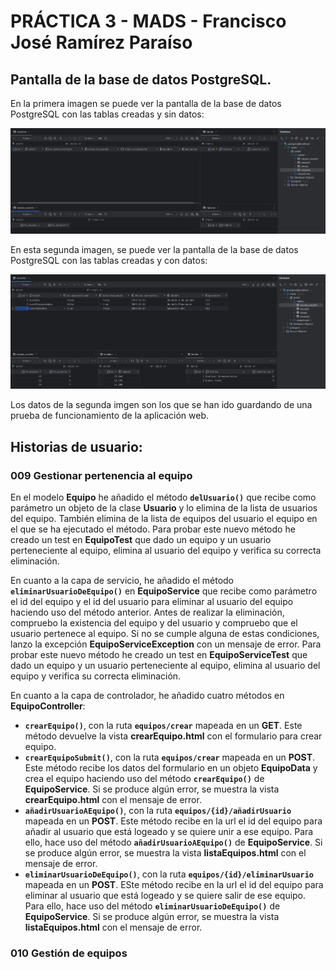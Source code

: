 # PRÁCTICA 3 - MADS - Francisco José Ramírez Paraíso
## Pantalla de la base de datos PostgreSQL.

En la primera imagen se puede ver la pantalla de la base de datos PostgreSQL con las tablas creadas y sin datos:

![1.JPG](img%2F1.JPG)

En esta segunda imagen, se puede ver la pantalla de la base de datos PostgreSQL con las tablas creadas y con datos:

![2.JPG](img%2F2.JPG)

Los datos de la segunda imgen son los que se han ido guardando de una prueba de funcionamiento de la aplicación web.

## Historias de usuario:
### 009 Gestionar pertenencia al equipo

En el modelo **Equipo** he añadido el método  **`delUsuario()`** que recibe como parámetro un objeto de la clase **Usuario** y lo elimina de la lista de usuarios del equipo. También elimina de la lista de equipos del usuario el equipo en el que se ha ejecutado el método. Para probar este nuevo método he creado un test en **EquipoTest** que dado un equipo y un usuario perteneciente al equipo, elimina al usuario del equipo y verifica su correcta eliminación.

En cuanto a la capa de servicio, he añadido el método **`eliminarUsuarioDeEquipo()`** en **EquipoService** que recibe como parámetro el id del equipo y el id del usuario para eliminar al usuario del equipo haciendo uso del método anterior. Antes de realizar la eliminación, compruebo la existencia del equipo y del usuario y compruebo que el usuario pertenece al equipo. Si no se cumple alguna de estas condiciones, lanzo la excepción **EquipoServiceException** con un mensaje de error. Para probar este nuevo método he creado un test en **EquipoServiceTest** que dado un equipo y un usuario perteneciente al equipo, elimina al usuario del equipo y verifica su correcta eliminación.

En cuanto a la capa de controlador, he añadido cuatro métodos en **EquipoController**:

- **`crearEquipo()`**, con la ruta __`equipos/crear`__ mapeada en un **GET**. Este método devuelve la vista **crearEquipo.html** con el formulario para crear equipo.
- **`crearEquipoSubmit()`**, con la ruta __`equipos/crear`__ mapeada en un **POST**. Este método recibe los datos del formulario en un objeto **EquipoData** y crea el equipo haciendo uso del método **`crearEquipo()`** de **EquipoService**. Si se produce algún error, se muestra la vista **crearEquipo.html** con el mensaje de error.
- **`añadirUsuarioAEquipo()`**, con la ruta __`equipos/{id}/añadirUsuario`__ mapeada en un **POST**. Este método recibe en la url el id del equipo para añadir al usuario que está logeado y se quiere unir a ese equipo. Para ello, hace uso del método **`añadirUsuarioAEquipo()`** de **EquipoService**. Si se produce algún error, se muestra la vista **listaEquipos.html** con el mensaje de error.
- **`eliminarUsuarioDeEquipo()`**, con la ruta __`equipos/{id}/eliminarUsuario`__ mapeada en un **POST**. ESte método recibe en la url el id del equipo para eliminar al usuario que está logeado y se quiere salir de ese equipo. Para ello, hace uso del método **`eliminarUsuarioDeEquipo()`** de **EquipoService**. Si se produce algún error, se muestra la vista **listaEquipos.html** con el mensaje de error.



### 010 Gestión de equipos